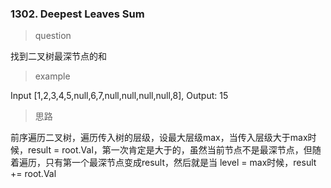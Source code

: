 ### 1302. Deepest Leaves Sum
> question

找到二叉树最深节点的和

> example

Input [1,2,3,4,5,null,6,7,null,null,null,null,8], Output: 15

> 思路

前序遍历二叉树，遍历传入树的层级，设最大层级max，当传入层级大于max时候，result = root.Val，第一次肯定是大于的，虽然当前节点不是最深节点，但随着遍历，只有第一个最深节点变成result，然后就是当 level = max时候，result += root.Val
